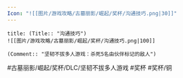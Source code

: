 ```yaml
---
Icon: "![[图片/游戏攻略/古墓丽影/崛起/奖杯/沟通技巧.png|30]]"
---
```

```ad-common-bronze-trophy
title: (Title:: "沟通技巧")
![[图片/游戏攻略/古墓丽影/崛起/奖杯/沟通技巧.png|100]]

(Comment:: "坚韧不拔多人游戏：杀死5名由伙伴标记的敌人")
```

#古墓丽影/崛起/奖杯/DLC/坚韧不拔多人游戏 #奖杯 #奖杯/铜
